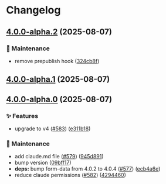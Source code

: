 # Changelog

## [4.0.0-alpha.2](https://github.com/langfuse/langfuse-js/compare/v4.0.0-alpha.1...v4.0.0-alpha.2) (2025-08-07)

### 🔧 Maintenance

* remove prepublish hook ([324cb8f](https://github.com/langfuse/langfuse-js/commit/324cb8f936bef1ce915b015469003fa653ca64f5))

## [4.0.0-alpha.1](https://github.com/langfuse/langfuse-js/compare/v4.0.0-alpha.0...v4.0.0-alpha.1) (2025-08-07)

## [4.0.0-alpha.0](https://github.com/langfuse/langfuse-js/compare/v3.38.4...v4.0.0-alpha.0) (2025-08-07)

### ✨ Features

* upgrade to v4 ([#583](https://github.com/langfuse/langfuse-js/issues/583)) ([e311b18](https://github.com/langfuse/langfuse-js/commit/e311b184a10f502b315c34309ab70edea0caa2dd))

### 🔧 Maintenance

* add claude.md file ([#579](https://github.com/langfuse/langfuse-js/issues/579)) ([945d891](https://github.com/langfuse/langfuse-js/commit/945d891c776cfbe7355d5a2d82fbd86662dce1eb))
* bump version ([09bff17](https://github.com/langfuse/langfuse-js/commit/09bff17bc6cdba90aa6a532b4718b34eb627fe84))
* **deps:** bump form-data from 4.0.2 to 4.0.4 ([#577](https://github.com/langfuse/langfuse-js/issues/577)) ([ecb4a6e](https://github.com/langfuse/langfuse-js/commit/ecb4a6e5db0f484f32ba809d5eabafe7f611fb1c))
* reduce claude permissions ([#582](https://github.com/langfuse/langfuse-js/issues/582)) ([4294460](https://github.com/langfuse/langfuse-js/commit/4294460eb8a15076b89a1f79215b209610e8131c))

